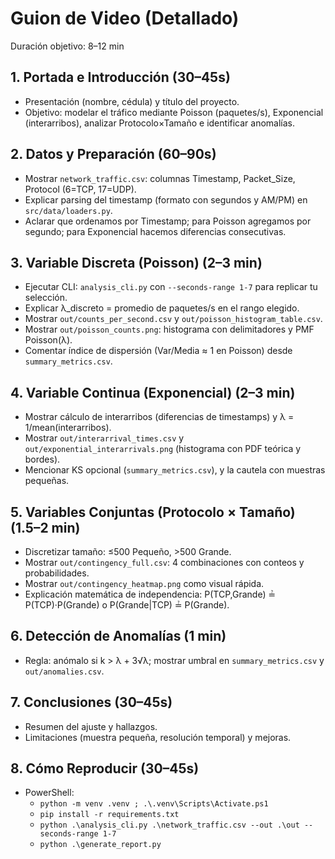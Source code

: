 # Guion de Video (Detallado)

Duración objetivo: 8–12 min

## 1. Portada e Introducción (30–45s)
- Presentación (nombre, cédula) y título del proyecto.
- Objetivo: modelar el tráfico mediante Poisson (paquetes/s), Exponencial (interarribos), analizar Protocolo×Tamaño e identificar anomalías.

## 2. Datos y Preparación (60–90s)
- Mostrar `network_traffic.csv`: columnas Timestamp, Packet_Size, Protocol (6=TCP, 17=UDP).
- Explicar parsing del timestamp (formato con segundos y AM/PM) en `src/data/loaders.py`.
- Aclarar que ordenamos por Timestamp; para Poisson agregamos por segundo; para Exponencial hacemos diferencias consecutivas.

## 3. Variable Discreta (Poisson) (2–3 min)
- Ejecutar CLI: `analysis_cli.py` con `--seconds-range 1-7` para replicar tu selección.
- Explicar λ_discreto = promedio de paquetes/s en el rango elegido.
- Mostrar `out/counts_per_second.csv` y `out/poisson_histogram_table.csv`.
- Mostrar `out/poisson_counts.png`: histograma con delimitadores y PMF Poisson(λ).
- Comentar índice de dispersión (Var/Media ≈ 1 en Poisson) desde `summary_metrics.csv`.

## 4. Variable Continua (Exponencial) (2–3 min)
- Mostrar cálculo de interarribos (diferencias de timestamps) y λ = 1/mean(interarribos).
- Mostrar `out/interarrival_times.csv` y `out/exponential_interarrivals.png` (histograma con PDF teórica y bordes).
- Mencionar KS opcional (`summary_metrics.csv`), y la cautela con muestras pequeñas.

## 5. Variables Conjuntas (Protocolo × Tamaño) (1.5–2 min)
- Discretizar tamaño: ≤500 Pequeño, >500 Grande.
- Mostrar `out/contingency_full.csv`: 4 combinaciones con conteos y probabilidades.
- Mostrar `out/contingency_heatmap.png` como visual rápida.
- Explicación matemática de independencia: P(TCP,Grande) ≟ P(TCP)·P(Grande) o P(Grande|TCP) ≟ P(Grande).

## 6. Detección de Anomalías (1 min)
- Regla: anómalo si k > λ + 3√λ; mostrar umbral en `summary_metrics.csv` y `out/anomalies.csv`.

## 7. Conclusiones (30–45s)
- Resumen del ajuste y hallazgos.
- Limitaciones (muestra pequeña, resolución temporal) y mejoras.

## 8. Cómo Reproducir (30–45s)
- PowerShell:
  - `python -m venv .venv ; .\.venv\Scripts\Activate.ps1`
  - `pip install -r requirements.txt`
  - `python .\analysis_cli.py .\network_traffic.csv --out .\out --seconds-range 1-7`
  - `python .\generate_report.py`
